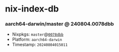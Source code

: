 # nix-index-db
### aarch64-darwin/master @ 240804.0078dbb
- Nixpkgs: `master`@[`0078dbb`](https://github.com/NixOS/nixpkgs/commit/0078dbb428778a8c4fa55ecc5d346485957355e4)
- Platform: `aarch64-darwin`
- Timestamp: `20240804015011`
